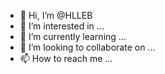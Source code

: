 - 👋 Hi, I’m @HLLEB
- 👀 I’m interested in ...
- 🌱 I’m currently learning ...
- 💞️ I’m looking to collaborate on ...
- 📫 How to reach me ...

<!---
HLLEB/HLLEB is a ✨ special ✨ repository because its `README.md` (this file) appears on your GitHub profile.
You can click the Preview link to take a look at your changes.
--->
